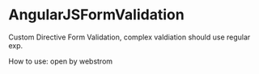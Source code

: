 # AngularJSFormValidation

Custom Directive Form Validation, complex valdiation should use regular exp.


How to use: open by webstrom
